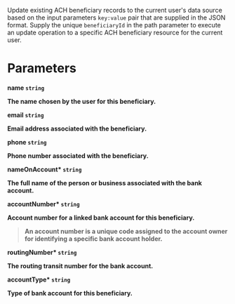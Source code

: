 Update existing ACH beneficiary records to the current user's data source based on the input parameters `key:value` pair that are supplied in the JSON format. Supply the unique `beneficiaryId` in the path parameter to execute an update operation to a specific ACH beneficiary resource for the current user.

# Parameters

<strong>name<strong> `string`

The name chosen by the user for this beneficiary.

<strong>email<strong> `string`

Email address associated with the beneficiary.

<strong>phone<strong> `string`

Phone number associated with the beneficiary.

<strong>nameOnAccount*<strong> `string`

The full name of the person or business associated with the bank account.

<strong>accountNumber*<strong> `string`

Account number for a linked bank account for this beneficiary. 

> An account number is a unique code assigned to the account owner for identifying a specific bank account holder.

<strong>routingNumber*<strong> `string`

The routing transit number for the bank account.

<strong>accountType*<strong> `string`

Type of bank account for this beneficiary.